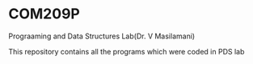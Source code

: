# COM209P
Prograaming and Data Structures Lab(Dr. V Masilamani)

This repository contains all the programs which were coded in PDS lab
